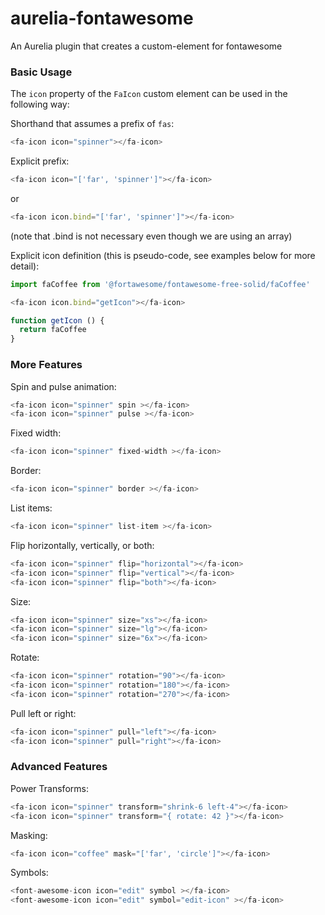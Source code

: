 # aurelia-fontawesome
An Aurelia plugin that creates a custom-element for fontawesome


### Basic Usage

The `icon` property of the `FaIcon` custom element can be used in the following way:

Shorthand that assumes a prefix of `fas`:

```javascript
<fa-icon icon="spinner"></fa-icon>
```

Explicit prefix:

```javascript
<fa-icon icon="['far', 'spinner']"></fa-icon>
```
or
```javascript
<fa-icon icon.bind="['far', 'spinner']"></fa-icon>
```
(note that .bind is not necessary even though we are using an array)



Explicit icon definition (this is pseudo-code, see examples below for more detail):

```javascript
import faCoffee from '@fortawesome/fontawesome-free-solid/faCoffee'

<fa-icon icon.bind="getIcon"></fa-icon>

function getIcon () {
  return faCoffee
}
```

### More Features

Spin and pulse animation:

```javascript
<fa-icon icon="spinner" spin ></fa-icon>
<fa-icon icon="spinner" pulse ></fa-icon>
```

Fixed width:

```javascript
<fa-icon icon="spinner" fixed-width ></fa-icon>
```

Border:

```javascript
<fa-icon icon="spinner" border ></fa-icon>
```

List items:

```javascript
<fa-icon icon="spinner" list-item ></fa-icon>
```

Flip horizontally, vertically, or both:

```javascript
<fa-icon icon="spinner" flip="horizontal"></fa-icon>
<fa-icon icon="spinner" flip="vertical"></fa-icon>
<fa-icon icon="spinner" flip="both"></fa-icon>
```

Size:

```javascript
<fa-icon icon="spinner" size="xs"></fa-icon>
<fa-icon icon="spinner" size="lg"></fa-icon>
<fa-icon icon="spinner" size="6x"></fa-icon>
```

Rotate:

```javascript
<fa-icon icon="spinner" rotation="90"></fa-icon>
<fa-icon icon="spinner" rotation="180"></fa-icon>
<fa-icon icon="spinner" rotation="270"></fa-icon>
```

Pull left or right:

```javascript
<fa-icon icon="spinner" pull="left"></fa-icon>
<fa-icon icon="spinner" pull="right"></fa-icon>
```

### Advanced Features

Power Transforms:

```javascript
<fa-icon icon="spinner" transform="shrink-6 left-4"></fa-icon>
<fa-icon icon="spinner" transform="{ rotate: 42 }"></fa-icon>
```

Masking:

```javascript
<fa-icon icon="coffee" mask="['far', 'circle']"></fa-icon>
```

Symbols:

```javascript
<font-awesome-icon icon="edit" symbol ></fa-icon>
<font-awesome-icon icon="edit" symbol="edit-icon" ></fa-icon>
```
